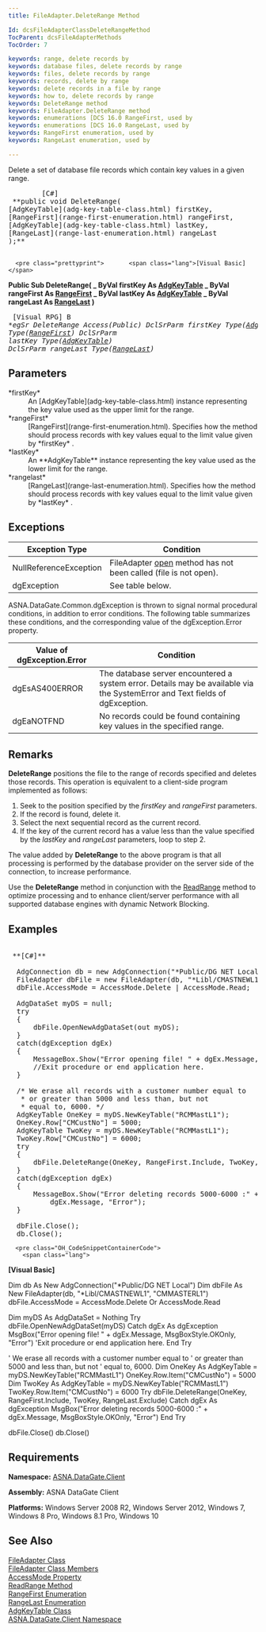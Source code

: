 ```yaml
---
title: FileAdapter.DeleteRange Method

Id: dcsFileAdapterClassDeleteRangeMethod
TocParent: dcsFileAdapterMethods
TocOrder: 7

keywords: range, delete records by
keywords: database files, delete records by range
keywords: files, delete records by range
keywords: records, delete by range
keywords: delete records in a file by range
keywords: how to, delete records by range
keywords: DeleteRange method
keywords: FileAdapter.DeleteRange method
keywords: enumerations [DCS 16.0 RangeFirst, used by
keywords: enumerations [DCS 16.0 RangeLast, used by
keywords: RangeFirst enumeration, used by
keywords: RangeLast enumeration, used by

---
```


Delete a set of database file records which contain key values in a given range.
<pre class="prettyprint">        <span class="lang">[C#]</span>
 **public void DeleteRange(
[AdgKeyTable](adg-key-table-class.html) firstKey,
[RangeFirst](range-first-enumeration.html) rangeFirst,
[AdgKeyTable](adg-key-table-class.html) lastKey,
[RangeLast](range-last-enumeration.html) rangeLast
);** 
      </pre>
      <pre class="prettyprint">       <span class="lang">[Visual Basic] </span>
 **Public Sub DeleteRange( _
    ByVal firstKey As [AdgKeyTable](adg-key-table-class.html) _
    ByVal rangeFirst As [RangeFirst](range-first-enumeration.html) _
    ByVal lastKey As [AdgKeyTable](adg-key-table-class.html) _
    ByVal rangeLast As [RangeLast](range-last-enumeration.html)
)** 
      </pre>
      <pre class="prettyprint">        <span class="lang">[Visual RPG]</span>
   B **egSr DeleteRange Access(*Public)
   DclSrParm firstKey Type([AdgKeyTable](adg-key-table-class.html))
   DclSrParm rangeFirst Type([RangeFirst](range-first-enumeration.html))
   DclSrParm lastKey Type([AdgKeyTable](adg-key-table-class.html))
   DclSrParm rangeLast Type([RangeLast](range-last-enumeration.html))** 
      </pre>

## Parameters

<dl>
        <dt>
 *firstKey* 
        </dt>
        <dd>An [AdgKeyTable](adg-key-table-class.html) instance representing 
						the key value used as the upper limit for the range. </dd>
        <dt>
 *rangeFirst* 
        </dt>
        <dd>
[RangeFirst](range-first-enumeration.html). Specifies how the method 
			should process records with key values equal to the limit value given by *firstKey* .
								</dd>
        <dt>
 *lastKey* 
        </dt>
        <dd>An **AdgKeyTable**  instance representing the key value used as the 
			lower limit for the range. </dd>
        <dt>
 *rangelast* 
        </dt>
        <dd>
[RangeLast](range-last-enumeration.html). Specifies how the method 
			should process records with key values equal to the limit value given by *lastKey* .</dd>
</dl>

## Exceptions



| Exception Type | Condition |
| ---- | ---- |
| NullReferenceException | FileAdapter [open](file-adapter-class-open-method.html) method has not been called (file is not open). |
| dgException | See table below. |



ASNA.DataGate.Common.dgException is thrown to signal normal procedural conditions, in addition to error conditions. The following table summarizes these conditions, and the corresponding value of the dgException.Error property.
<br />



| Value of dgException.Error | Condition |
| ---- | ---- |
| dgEsAS400ERROR | The database server encountered a system error. Details may be available via the SystemError and Text fields of dgException. |
| dgEaNOTFND | No records could be found containing key values in the specified range. |



## Remarks

**DeleteRange** positions the file to the range of records specified and deletes those records. This operation is equivalent to a client-side program implemented as follows:

1. Seek to the position specified by the *firstKey*  and *rangeFirst* 
				parameters.
2. If the record is found, delete it.
3. Select the next sequential record as the current record.
4. If the key of the current record has a value less than the value specified by 
					the *lastKey*  and *rangeLast*  parameters, loop to step 2.

The value added by **DeleteRange** to the above program is that all processing is performed by the database provider on the server side of the connection, to increase performance.

Use the **DeleteRange** method in conjunction with the [ ReadRange](file-adapter-class-read-range-method.html) method to optimize processing and to enhance client/server performance with all supported database engines with dynamic Network Blocking.
## Examples

<pre class="OH_CodeSnippetContainerCode">
        <span class="lang">
 **[C#]** 
        </span>
  AdgConnection db = new AdgConnection("*Public/DG NET Local");
  FileAdapter dbFile = new FileAdapter(db, "*Libl/CMASTNEWL1", "CMMASTERL1");
  dbFile.AccessMode = AccessMode.Delete | AccessMode.Read;

  AdgDataSet myDS = null;
  try
  {
      dbFile.OpenNewAdgDataSet(out myDS);
  }
  catch(dgException dgEx)
  {
      MessageBox.Show("Error opening file! " + dgEx.Message, "Error");
      //Exit procedure or end application here.
  }

  /* We erase all records with a customer number equal to
   * or greater than 5000 and less than, but not
   * equal to, 6000. */
  AdgKeyTable OneKey = myDS.NewKeyTable("RCMMastL1");
  OneKey.Row["CMCustNo"] = 5000;
  AdgKeyTable TwoKey = myDS.NewKeyTable("RCMMastL1");
  TwoKey.Row["CMCustNo"] = 6000;
  try
  {
      dbFile.DeleteRange(OneKey, RangeFirst.Include, TwoKey, RangeLast.Exclude);
  }
  catch(dgException dgEx)
  {
      MessageBox.Show("Error deleting records 5000-6000 :" +
          dgEx.Message, "Error");
  }

  dbFile.Close();
  db.Close();</pre>
      <pre class="OH_CodeSnippetContainerCode">
        <span class="lang">
 **[Visual Basic]** 
        </span>

  Dim db As New AdgConnection("*Public/DG NET Local")
  Dim dbFile As New FileAdapter(db, "*Libl/CMASTNEWL1", "CMMASTERL1")
  dbFile.AccessMode = AccessMode.Delete Or AccessMode.Read

  Dim myDS As AdgDataSet = Nothing
  Try
      dbFile.OpenNewAdgDataSet(myDS)
  Catch dgEx As dgException
      MsgBox("Error opening file! " + dgEx.Message, MsgBoxStyle.OKOnly, "Error")
      'Exit procedure or end application here.
  End Try

  ' We erase all records with a customer number equal to
  ' or greater than 5000 and less than, but not
  ' equal to, 6000. 
  Dim OneKey As AdgKeyTable = myDS.NewKeyTable("RCMMastL1")
  OneKey.Row.Item("CMCustNo") = 5000
  Dim TwoKey As AdgKeyTable = myDS.NewKeyTable("RCMMastL1")
  TwoKey.Row.Item("CMCustNo") = 6000
  Try
      dbFile.DeleteRange(OneKey, RangeFirst.Include, TwoKey, RangeLast.Exclude)
  Catch dgEx As dgException
      MsgBox("Error deleting records 5000-6000 :" + dgEx.Message, MsgBoxStyle.OKOnly, "Error")
  End Try

  dbFile.Close()
  db.Close()</pre>

## Requirements

**Namespace:** [ASNA.DataGate.Client](datagate-client-namespace.html) 

**Assembly:** ASNA DataGate Client

**Platforms:** Windows Server 2008 R2, Windows Server 2012, Windows 7, Windows 8 Pro, Windows 8.1 Pro, Windows 10
## See Also


[FileAdapter Class](file-adapter-class.html)
      <br />
[FileAdapter Class Members](file-adapter-members.html)
      <br />
[AccessMode Property](file-adapter-class-access-mode-property.html)
      <br />
[ReadRange Method](file-adapter-class-read-range-method.html)
      <br />
[RangeFirst Enumeration](range-first-enumeration.html)
      <br />
[RangeLast Enumeration](range-last-enumeration.html)
      <br />
[AdgKeyTable Class](adg-key-table-class.html)
      <br />
[ASNA.DataGate.Client Namespace](datagate-client-namespace.html)

